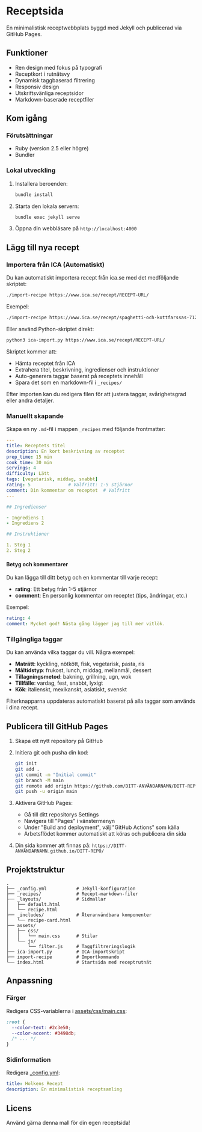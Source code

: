 # Receptsida

En minimalistisk receptwebbplats byggd med Jekyll och publicerad via GitHub Pages.

## Funktioner

- Ren design med fokus på typografi
- Receptkort i rutnätsvy
- Dynamisk taggbaserad filtrering
- Responsiv design
- Utskriftsvänliga receptsidor
- Markdown-baserade receptfiler

## Kom igång

### Förutsättningar

- Ruby (version 2.5 eller högre)
- Bundler

### Lokal utveckling

1. Installera beroenden:
   ```bash
   bundle install
   ```

2. Starta den lokala servern:
   ```bash
   bundle exec jekyll serve
   ```

3. Öppna din webbläsare på `http://localhost:4000`

## Lägg till nya recept

### Importera från ICA (Automatiskt)

Du kan automatiskt importera recept från ica.se med det medföljande skriptet:

```bash
./import-recipe https://www.ica.se/recept/RECEPT-URL/
```

Exempel:
```bash
./import-recipe https://www.ica.se/recept/spaghetti-och-kottfarssas-712805/
```

Eller använd Python-skriptet direkt:
```bash
python3 ica-import.py https://www.ica.se/recept/RECEPT-URL/
```

Skriptet kommer att:
- Hämta receptet från ICA
- Extrahera titel, beskrivning, ingredienser och instruktioner
- Auto-generera taggar baserat på receptets innehåll
- Spara det som en markdown-fil i `_recipes/`

Efter importen kan du redigera filen för att justera taggar, svårighetsgrad eller andra detaljer.

### Manuellt skapande

Skapa en ny `.md`-fil i mappen `_recipes` med följande frontmatter:

```yaml
---
title: Receptets titel
description: En kort beskrivning av receptet
prep_time: 15 min
cook_time: 30 min
servings: 4
difficulty: Lätt
tags: [vegetarisk, middag, snabbt]
rating: 5              # Valfritt: 1-5 stjärnor
comment: Din kommentar om receptet  # Valfritt
---

## Ingredienser

- Ingrediens 1
- Ingrediens 2

## Instruktioner

1. Steg 1
2. Steg 2
```

#### Betyg och kommentarer

Du kan lägga till ditt betyg och en kommentar till varje recept:

- **rating**: Ett betyg från 1-5 stjärnor
- **comment**: En personlig kommentar om receptet (tips, ändringar, etc.)

Exempel:
```yaml
rating: 4
comment: Mycket god! Nästa gång lägger jag till mer vitlök.
```

### Tillgängliga taggar

Du kan använda vilka taggar du vill. Några exempel:

- **Maträtt**: kyckling, nötkött, fisk, vegetarisk, pasta, ris
- **Måltidstyp**: frukost, lunch, middag, mellanmål, dessert
- **Tillagningsmetod**: bakning, grillning, ugn, wok
- **Tillfälle**: vardag, fest, snabbt, lyxigt
- **Kök**: italienskt, mexikanskt, asiatiskt, svenskt

Filterknapparna uppdateras automatiskt baserat på alla taggar som används i dina recept.

## Publicera till GitHub Pages

1. Skapa ett nytt repository på GitHub

2. Initiera git och pusha din kod:
   ```bash
   git init
   git add .
   git commit -m "Initial commit"
   git branch -M main
   git remote add origin https://github.com/DITT-ANVÄNDARNAMN/DITT-REPO.git
   git push -u origin main
   ```

3. Aktivera GitHub Pages:
   - Gå till ditt repositorys Settings
   - Navigera till "Pages" i vänstermenyn
   - Under "Build and deployment", välj "GitHub Actions" som källa
   - Arbetsflödet kommer automatiskt att köras och publicera din sida

4. Din sida kommer att finnas på: `https://DITT-ANVÄNDARNAMN.github.io/DITT-REPO/`

## Projektstruktur

```
.
├── _config.yml           # Jekyll-konfiguration
├── _recipes/             # Recept-markdown-filer
├── _layouts/             # Sidmallar
│   ├── default.html
│   └── recipe.html
├── _includes/            # Återanvändbara komponenter
│   └── recipe-card.html
├── assets/
│   ├── css/
│   │   └── main.css      # Stilar
│   └── js/
│       └── filter.js     # Taggfiltreringslogik
├── ica-import.py         # ICA-importskript
├── import-recipe         # Importkommando
└── index.html            # Startsida med receptrutnät
```

## Anpassning

### Färger

Redigera CSS-variablerna i [assets/css/main.css](assets/css/main.css):

```css
:root {
  --color-text: #2c3e50;
  --color-accent: #3498db;
  /* ... */
}
```

### Sidinformation

Redigera [_config.yml](_config.yml):

```yaml
title: Holkens Recept
description: En minimalistisk receptsamling
```

## Licens

Använd gärna denna mall för din egen receptsida!
